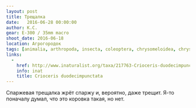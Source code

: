 ```yaml
---
layout: post
title: Трещалка
date:   2016-06-28 00:00:00
author: К.С.
gear: E-300 / 35mm macro
shoot_date: 2016-06-18
location: Агрогородок
tags: [animalia, arthropoda, insecta, coleoptera, chrysomeloidea, chrysomelidae, crioceris, crioceris, crioceris duodecimpunctata]
links:
  -
    href: http://www.inaturalist.org/taxa/217763-Crioceris-duodecimpunctata
    info: inat
    title: Crioceris duodecimpunctata
---
```


Спаржевая трещалка жрёт спаржу и, вероятно, даже трещит. Я-то поначалу думал, что это коровка такая, но нет.
